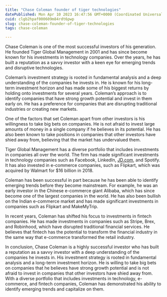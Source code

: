 ```yaml
---
title: "Chase Coleman founder of tiger technologies"
datePublished: Mon Apr 10 2023 16:47:56 GMT+0000 (Coordinated Universal Time)
cuid: clgb2hpaf000609m84rdt6pwp
slug: chase-coleman-founder-of-tiger-technologies
tags: chase-coleman

---
```


Chase Coleman is one of the most successful investors of his generation. He founded Tiger Global Management in 2001 and has since become known for his investments in technology companies. Over the years, he has built a reputation as a savvy investor with a keen eye for emerging trends and disruptive technologies.

Coleman’s investment strategy is rooted in fundamental analysis and a deep understanding of the companies he invests in. He is known for his long-term investment horizon and has made some of his biggest returns by holding onto investments for several years. Coleman’s approach is to identify companies that have strong growth potential and invest in them early on. He has a preference for companies that are disrupting traditional industries or creating new markets.

One of the factors that set Coleman apart from other investors is his willingness to take big bets on companies. He is not afraid to invest large amounts of money in a single company if he believes in its potential. He has also been known to take positions in companies that other investors have shied away from, believing that the market has undervalued them.

Tiger Global Management has a diverse portfolio that includes investments in companies all over the world. The firm has made significant investments in technology companies such as Facebook, LinkedIn, [JD.com](http://JD.com), and Spotify. It has also invested in e-commerce companies, such as Flipkart, which was acquired by Walmart for $16 billion in 2018.

Coleman has been successful in part because he has been able to identify emerging trends before they become mainstream. For example, he was an early investor in the Chinese e-commerce giant Alibaba, which has since become one of the largest companies in the world. He has also been bullish on the Indian e-commerce market and has made significant investments in companies such as Flipkart and MakeMyTrip.

In recent years, Coleman has shifted his focus to investments in fintech companies. He has made investments in companies such as Stripe, Brex, and Robinhood, which have disrupted traditional financial services. He believes that fintech has the potential to transform the financial industry in the same way that e-commerce transformed the retail industry.

In conclusion, Chase Coleman is a highly successful investor who has built a reputation as a savvy investor with a deep understanding of the companies he invests in. His investment strategy is rooted in fundamental analysis and a long-term investment horizon. He is willing to take big bets on companies that he believes have strong growth potential and is not afraid to invest in companies that other investors have shied away from. With a diverse portfolio that includes investments in technology, e-commerce, and fintech companies, Coleman has demonstrated his ability to identify emerging trends and capitalize on them.